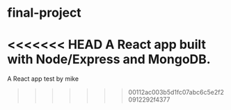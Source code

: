 # final-project
<<<<<<< HEAD
A React app built with Node/Express and MongoDB.
=======
A React app
test by mike
>>>>>>> 00112ac003b5d1fc07abc6c5e2f20912292f4377
